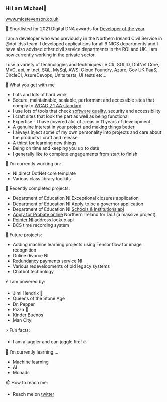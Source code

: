 ### Hi I am Michael👋

www.micstevenson.co.uk

🥇 Shortlisted for 2021 Digital DNA awards for <a href="https://twitter.com/DigitalDNAHQ/status/1402943625848360966">Developer of the year</a>

I am a developer who was previously in the Northern Ireland Civil Service in @dof-dss team. I developed applications for all 9 NICS departments and I have also advised other civil service departments in the ROI and UK. I am now currently working in the private sector.

I use a variety of technologies and techniques i.e C#, SOLID, DotNet Core, MVC, api, ml.net, SQL, MySql, AWS, Cloud Foundry, Azure, Gov UK PaaS, CircleCI, AzureDevops, Units tests, UI tests etc...

:briefcase: What you get with me
- Lots and lots of hard work
- Secure, maintainable, scalable, performant and accessible sites that comply to <a href="https://www.w3.org/TR/WCAG21/">WCAG 2.1 AA standard</a>
- I use lots of tools that check <a href="https://sonarcloud.io/organizations/dof-dss/projects">software quality</a>, security and accessibility
- I craft sites that look the part as well as being functional
- Expertise - I have covered alot of areas in 11 years of development
- A genuine interest in your project and making things better
- I always inject some of my own personality into projects and care about the products I craft and release
- A thirst for learning new things
- Being on time and keeping you up to date
- I generally like to complete engagements from start to finish

🔭 I’m currently working on:
- NI direct DotNet core template
- Various class library toolkits

:volcano: Recently completed projects:
- Department of Education NI Exceptional closures application
- Department of Education NI Apply to be a governor application
- Department of Education NI <a href="https://de-institutions-api-sandbox.london.cloudapps.digital/index.html">Schools & Institutions api</a>
- <a href="https://check-eligibility.nidirect.gov.uk/probate">Apply for Probate online</a> Northern Ireland for DoJ (a massive project)
- <a href="https://edd-pointerapi-production.london.cloudapps.digital/index.html">Pointer NI</a> address lookup api
- BCS time recording system

:ship: Future projects:

- Adding machine learning projects using Tensor flow for image recognition
- Online divorce NI
- Redundancy payments service NI
- Various redevelopments of old legacy systems
- Chatbot technology

⚡ I am powered by:
- Jimi Hendrix :guitar:
- Queens of the Stone Age
- Dr. Pepper
- Pizza 🍕
- Kinder Buenos
- Man City

⚡ Fun facts:
- I am a juggler and can juggle fire! 🔥

🌱 I’m currently learning ...
- Machine learning
- AI
- Monads

📫 How to reach me:
- Reach me on <a href="https://twitter.com/mikeatronic">twitter</a>

